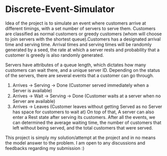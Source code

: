 # Discrete-Event-Simulator

Idea of the project is to simulate an event where customers arrive at different timings, with a set number of servers to serve them.
Customers are classified as normal customers or greedy customers (whom will choose to join servers with the shortest queue).Customers has a designated arrival time and serving time. Arrival times and serving times will be randomly generated by a seed, the rate at which a server rests and probability that a customer is greedy is also randomly generated.

Servers have attributes of a queue length, which dictates how many customers can wait there, and a unique server ID. Depending on the status of the servers, there are several events that a customer can go through.

1. Arrives -> Serving -> Done (Customer served immediately when a Server is available)
2. Arrives -> Wait -> Serving -> Done (Customer waits at a server when no Server are available)
3. Arrives -> Leaves (Customer leaves without getting Served as no Server has space for customers to wait at)
On top of that, A server can also enter a Rest state after serving its customers. After all the events, we can determined the average waiting time, the number of customers that
left without being served, and the total customers that were served.

This project is simply my solution/attempt at the project and in no means the model answer to the problem. I am open to any discussions and feedbacks regarding my submission :)
